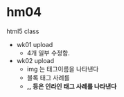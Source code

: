 # hm04
html5 class
- wk01 upload
  - 4개 일부 수정함.
- wk02 upload
  - img 는 태그이름을 나타낸다
  - 블록 태그 사례를 
  - <strong>,<a>,<img> 등은 인라인 태그 사례를 나타낸다
